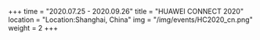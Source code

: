 +++ 
time = "2020.07.25 - 2020.09.26" 
title = "HUAWEI CONNECT 2020" 
location = "Location:Shanghai, China" 
img = "/img/events/HC2020_cn.png" 
weight = 2
+++
